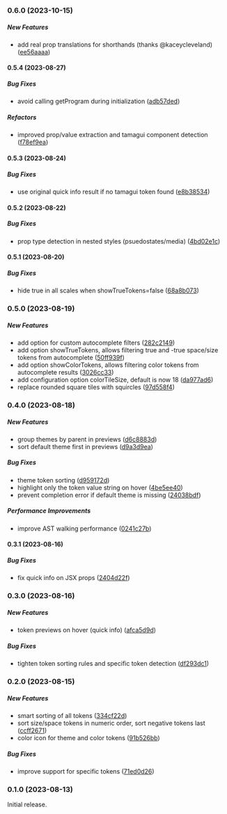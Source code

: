 ### 0.6.0 (2023-10-15)

##### New Features

- add real prop translations for shorthands (thanks @kaceycleveland) ([ee56aaaa](https://github.com/nderscore/tamagui-typescript-plugin/commit/ee56aaaa586218daea62ebbc79496bfe5d1f1a13))

#### 0.5.4 (2023-08-27)

##### Bug Fixes

- avoid calling getProgram during initialization ([adb57ded](https://github.com/nderscore/tamagui-typescript-plugin/commit/adb57ded9017953db1ca7f459d9eb1a67b2e3ab0))

##### Refactors

- improved prop/value extraction and tamagui component detection ([f78ef9ea](https://github.com/nderscore/tamagui-typescript-plugin/commit/f78ef9ea191e7c6356d29bb35bbe587abce0db6d))

#### 0.5.3 (2023-08-24)

##### Bug Fixes

- use original quick info result if no tamagui token found ([e8b38534](https://github.com/nderscore/tamagui-typescript-plugin/commit/e8b3853485f34bac6de2cff90c0da95329909eb4))

#### 0.5.2 (2023-08-22)

##### Bug Fixes

- prop type detection in nested styles (psuedostates/media) ([4bd02e1c](https://github.com/nderscore/tamagui-typescript-plugin/commit/4bd02e1c7048984d20723c897dc949df240df487))

#### 0.5.1 (2023-08-20)

##### Bug Fixes

- hide true in all scales when showTrueTokens=false ([68a8b073](https://github.com/nderscore/tamagui-typescript-plugin/commit/68a8b073d4e9991982947b8aa1ccd3679ca34ad5))

### 0.5.0 (2023-08-19)

##### New Features

- add option for custom autocomplete filters ([282c2149](https://github.com/nderscore/tamagui-typescript-plugin/commit/282c21491aded667b23ec9764568d7c2ea830c94))
- add option showTrueTokens, allows filtering true and -true space/size tokens from autocomplete ([50ff939f](https://github.com/nderscore/tamagui-typescript-plugin/commit/50ff939fea227e20ede2315222a618bd9a2e96ed))
- add option showColorTokens, allows filtering color tokens from autocomplete results ([3026cc33](https://github.com/nderscore/tamagui-typescript-plugin/commit/3026cc3310017b85eb949129e63d18f1240315fe))
- add configuration option colorTileSize, default is now 18 ([da977ad6](https://github.com/nderscore/tamagui-typescript-plugin/commit/da977ad6c0053dbcb932d678482573ff8313e00b))
- replace rounded square tiles with squircles ([97d558f4](https://github.com/nderscore/tamagui-typescript-plugin/commit/97d558f4c7e9e660c031040369330f8b09b7912e))

### 0.4.0 (2023-08-18)

##### New Features

- group themes by parent in previews ([d6c8883d](https://github.com/nderscore/tamagui-typescript-plugin/commit/d6c8883d971a50fcb9f556b8b2d56573b721bedf))
- sort default theme first in previews ([d9a3d9ea](https://github.com/nderscore/tamagui-typescript-plugin/commit/d9a3d9eaba83978d3c6c1a03d90b9613846ffa1d))

##### Bug Fixes

- theme token sorting ([d959172d](https://github.com/nderscore/tamagui-typescript-plugin/commit/d959172dc6ea510b1fc77dc275df53cec082be4f))
- highlight only the token value string on hover ([4be5ee40](https://github.com/nderscore/tamagui-typescript-plugin/commit/4be5ee40a3111836f590fd15482dd1c3cfa775f3))
- prevent completion error if default theme is missing ([24038bdf](https://github.com/nderscore/tamagui-typescript-plugin/commit/24038bdf937090afc4f3e566c35bdc12c516fb4f))

##### Performance Improvements

- improve AST walking performance ([0241c27b](https://github.com/nderscore/tamagui-typescript-plugin/commit/0241c27b6e9bdf07a369c22c41fa012cbbfd7c90))

#### 0.3.1 (2023-08-16)

##### Bug Fixes

- fix quick info on JSX props ([2404d22f](https://github.com/nderscore/tamagui-typescript-plugin/commit/2404d22ff7e3c85911b77d0f29fa0dbbf20f9429))

### 0.3.0 (2023-08-16)

##### New Features

- token previews on hover (quick info) ([afca5d9d](https://github.com/nderscore/tamagui-typescript-plugin/commit/afca5d9d17bcd9b4d71216fb471ca75cf5da8834))

##### Bug Fixes

- tighten token sorting rules and specific token detection ([df293dc1](https://github.com/nderscore/tamagui-typescript-plugin/commit/df293dc19bdaed5fabe4e23b73cdfbce47b0edad))

### 0.2.0 (2023-08-15)

##### New Features

- smart sorting of all tokens ([334cf22d](https://github.com/nderscore/tamagui-typescript-plugin/commit/334cf22d40cf1475a9240e517fdb8a84bb553bec))
- sort size/space tokens in numeric order, sort negative tokens last ([ccff2671](https://github.com/nderscore/tamagui-typescript-plugin/commit/ccff26712783a0dbddbd16861291b63b9f3f2072))
- color icon for theme and color tokens ([91b526bb](https://github.com/nderscore/tamagui-typescript-plugin/commit/91b526bb27da7d5c03f4fc9b5f9cef334669b1b7))

##### Bug Fixes

- improve support for specific tokens ([71ed0d26](https://github.com/nderscore/tamagui-typescript-plugin/commit/71ed0d26675ed45d3dae958ba6cc110547c26f08))

### 0.1.0 (2023-08-13)

Initial release.
